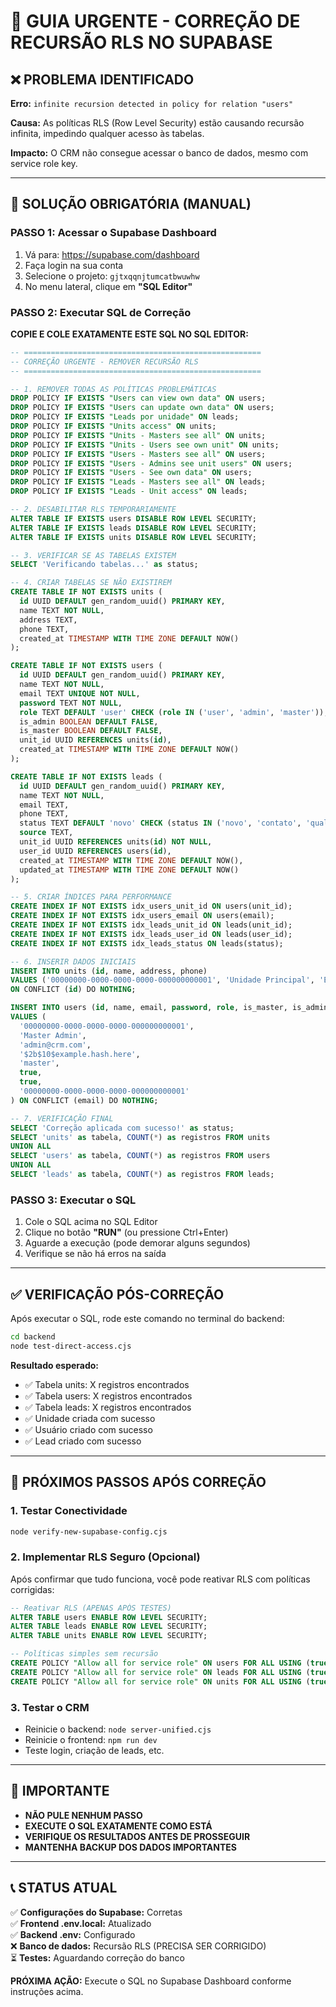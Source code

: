 # 🚨 GUIA URGENTE - CORREÇÃO DE RECURSÃO RLS NO SUPABASE

## ❌ PROBLEMA IDENTIFICADO

**Erro:** `infinite recursion detected in policy for relation "users"`

**Causa:** As políticas RLS (Row Level Security) estão causando recursão infinita, impedindo qualquer acesso às tabelas.

**Impacto:** O CRM não consegue acessar o banco de dados, mesmo com service role key.

---

## 🎯 SOLUÇÃO OBRIGATÓRIA (MANUAL)

### **PASSO 1: Acessar o Supabase Dashboard**

1. Vá para: https://supabase.com/dashboard
2. Faça login na sua conta
3. Selecione o projeto: `gjtxqqnjtumcatbwuwhw`
4. No menu lateral, clique em **"SQL Editor"**

### **PASSO 2: Executar SQL de Correção**

**COPIE E COLE EXATAMENTE ESTE SQL NO SQL EDITOR:**

```sql
-- =====================================================
-- CORREÇÃO URGENTE - REMOVER RECURSÃO RLS
-- =====================================================

-- 1. REMOVER TODAS AS POLÍTICAS PROBLEMÁTICAS
DROP POLICY IF EXISTS "Users can view own data" ON users;
DROP POLICY IF EXISTS "Users can update own data" ON users;
DROP POLICY IF EXISTS "Leads por unidade" ON leads;
DROP POLICY IF EXISTS "Units access" ON units;
DROP POLICY IF EXISTS "Units - Masters see all" ON units;
DROP POLICY IF EXISTS "Units - Users see own unit" ON units;
DROP POLICY IF EXISTS "Users - Masters see all" ON users;
DROP POLICY IF EXISTS "Users - Admins see unit users" ON users;
DROP POLICY IF EXISTS "Users - See own data" ON users;
DROP POLICY IF EXISTS "Leads - Masters see all" ON leads;
DROP POLICY IF EXISTS "Leads - Unit access" ON leads;

-- 2. DESABILITAR RLS TEMPORARIAMENTE
ALTER TABLE IF EXISTS users DISABLE ROW LEVEL SECURITY;
ALTER TABLE IF EXISTS leads DISABLE ROW LEVEL SECURITY;
ALTER TABLE IF EXISTS units DISABLE ROW LEVEL SECURITY;

-- 3. VERIFICAR SE AS TABELAS EXISTEM
SELECT 'Verificando tabelas...' as status;

-- 4. CRIAR TABELAS SE NÃO EXISTIREM
CREATE TABLE IF NOT EXISTS units (
  id UUID DEFAULT gen_random_uuid() PRIMARY KEY,
  name TEXT NOT NULL,
  address TEXT,
  phone TEXT,
  created_at TIMESTAMP WITH TIME ZONE DEFAULT NOW()
);

CREATE TABLE IF NOT EXISTS users (
  id UUID DEFAULT gen_random_uuid() PRIMARY KEY,
  name TEXT NOT NULL,
  email TEXT UNIQUE NOT NULL,
  password TEXT NOT NULL,
  role TEXT DEFAULT 'user' CHECK (role IN ('user', 'admin', 'master')),
  is_admin BOOLEAN DEFAULT FALSE,
  is_master BOOLEAN DEFAULT FALSE,
  unit_id UUID REFERENCES units(id),
  created_at TIMESTAMP WITH TIME ZONE DEFAULT NOW()
);

CREATE TABLE IF NOT EXISTS leads (
  id UUID DEFAULT gen_random_uuid() PRIMARY KEY,
  name TEXT NOT NULL,
  email TEXT,
  phone TEXT,
  status TEXT DEFAULT 'novo' CHECK (status IN ('novo', 'contato', 'qualificado', 'proposta', 'fechado', 'perdido')),
  source TEXT,
  unit_id UUID REFERENCES units(id) NOT NULL,
  user_id UUID REFERENCES users(id),
  created_at TIMESTAMP WITH TIME ZONE DEFAULT NOW(),
  updated_at TIMESTAMP WITH TIME ZONE DEFAULT NOW()
);

-- 5. CRIAR ÍNDICES PARA PERFORMANCE
CREATE INDEX IF NOT EXISTS idx_users_unit_id ON users(unit_id);
CREATE INDEX IF NOT EXISTS idx_users_email ON users(email);
CREATE INDEX IF NOT EXISTS idx_leads_unit_id ON leads(unit_id);
CREATE INDEX IF NOT EXISTS idx_leads_user_id ON leads(user_id);
CREATE INDEX IF NOT EXISTS idx_leads_status ON leads(status);

-- 6. INSERIR DADOS INICIAIS
INSERT INTO units (id, name, address, phone) 
VALUES ('00000000-0000-0000-0000-000000000001', 'Unidade Principal', 'Endereço Principal', '(11) 99999-9999')
ON CONFLICT (id) DO NOTHING;

INSERT INTO users (id, name, email, password, role, is_master, is_admin, unit_id)
VALUES (
  '00000000-0000-0000-0000-000000000001',
  'Master Admin',
  'admin@crm.com',
  '$2b$10$example.hash.here',
  'master',
  true,
  true,
  '00000000-0000-0000-0000-000000000001'
) ON CONFLICT (email) DO NOTHING;

-- 7. VERIFICAÇÃO FINAL
SELECT 'Correção aplicada com sucesso!' as status;
SELECT 'units' as tabela, COUNT(*) as registros FROM units
UNION ALL
SELECT 'users' as tabela, COUNT(*) as registros FROM users
UNION ALL
SELECT 'leads' as tabela, COUNT(*) as registros FROM leads;
```

### **PASSO 3: Executar o SQL**

1. Cole o SQL acima no SQL Editor
2. Clique no botão **"RUN"** (ou pressione Ctrl+Enter)
3. Aguarde a execução (pode demorar alguns segundos)
4. Verifique se não há erros na saída

---

## ✅ VERIFICAÇÃO PÓS-CORREÇÃO

Após executar o SQL, rode este comando no terminal do backend:

```bash
cd backend
node test-direct-access.cjs
```

**Resultado esperado:**
- ✅ Tabela units: X registros encontrados
- ✅ Tabela users: X registros encontrados  
- ✅ Tabela leads: X registros encontrados
- ✅ Unidade criada com sucesso
- ✅ Usuário criado com sucesso
- ✅ Lead criado com sucesso

---

## 🔄 PRÓXIMOS PASSOS APÓS CORREÇÃO

### 1. **Testar Conectividade**
```bash
node verify-new-supabase-config.cjs
```

### 2. **Implementar RLS Seguro (Opcional)**
Após confirmar que tudo funciona, você pode reativar RLS com políticas corrigidas:

```sql
-- Reativar RLS (APENAS APÓS TESTES)
ALTER TABLE users ENABLE ROW LEVEL SECURITY;
ALTER TABLE leads ENABLE ROW LEVEL SECURITY;
ALTER TABLE units ENABLE ROW LEVEL SECURITY;

-- Políticas simples sem recursão
CREATE POLICY "Allow all for service role" ON users FOR ALL USING (true);
CREATE POLICY "Allow all for service role" ON leads FOR ALL USING (true);
CREATE POLICY "Allow all for service role" ON units FOR ALL USING (true);
```

### 3. **Testar o CRM**
- Reinicie o backend: `node server-unified.cjs`
- Reinicie o frontend: `npm run dev`
- Teste login, criação de leads, etc.

---

## 🚨 IMPORTANTE

- **NÃO PULE NENHUM PASSO**
- **EXECUTE O SQL EXATAMENTE COMO ESTÁ**
- **VERIFIQUE OS RESULTADOS ANTES DE PROSSEGUIR**
- **MANTENHA BACKUP DOS DADOS IMPORTANTES**

---

## 📞 STATUS ATUAL

✅ **Configurações do Supabase:** Corretas  
✅ **Frontend .env.local:** Atualizado  
✅ **Backend .env:** Configurado  
❌ **Banco de dados:** Recursão RLS (PRECISA SER CORRIGIDO)  
⏳ **Testes:** Aguardando correção do banco  

**PRÓXIMA AÇÃO:** Execute o SQL no Supabase Dashboard conforme instruções acima.